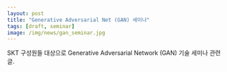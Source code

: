 ```yaml
---
layout: post
title: "Generative Adversarial Net (GAN) 세미나"
tags: [draft, seminar]
image: /img/news/gan_seminar.jpg
---
```


SKT 구성원들 대상으로 Generative Adversarial Network (GAN) 기술 세미나 관련 글.


